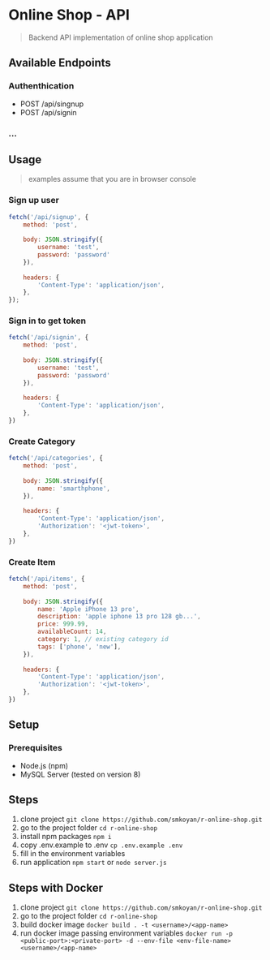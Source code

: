 # Online Shop - API

> Backend API implementation of online shop application

## Available Endpoints

### Authenthication
- POST /api/singnup
- POST /api/signin

### ...

## Usage

> examples assume that you are in browser console 

### Sign up user

```javascript
fetch('/api/signup', {
    method: 'post',
    
    body: JSON.stringify({
        username: 'test',
        password: 'password'
    }),
    
    headers: {
        'Content-Type': 'application/json',
    },
});
```

### Sign in to get token

```javascript
fetch('/api/signin', {
    method: 'post',
    
    body: JSON.stringify({
        username: 'test',
        password: 'password'
    }),
    
    headers: {
        'Content-Type': 'application/json',
    },
})
```

### Create Category

```javascript
fetch('/api/categories', {
    method: 'post',
    
    body: JSON.stringify({
        name: 'smarthphone',
    }),
    
    headers: {
        'Content-Type': 'application/json',
        'Authorization': '<jwt-token>',
    },
})
```

### Create Item

```javascript
fetch('/api/items', {
    method: 'post',
    
    body: JSON.stringify({
        name: 'Apple iPhone 13 pro',
        description: 'apple iphone 13 pro 128 gb...',
        price: 999.99,
        availableCount: 14,
        category: 1, // existing category id
        tags: ['phone', 'new'],
    }),
    
    headers: {
        'Content-Type': 'application/json',
        'Authorization': '<jwt-token>',
    },
})
```

## Setup

### Prerequisites
- Node.js (npm)
- MySQL Server (tested on version 8)

## Steps
1. clone project `git clone https://github.com/smkoyan/r-online-shop.git`
2. go to the project folder `cd r-online-shop`
3. install npm packages `npm i`
4. copy .env.example to .env `cp .env.example .env`
5. fill in the environment variables
6. run application `npm start` or `node server.js`


## Steps with Docker
1. clone project `git clone https://github.com/smkoyan/r-online-shop.git`
2. go to the project folder `cd r-online-shop`
3. build docker image `docker build . -t <username>/<app-name>`
4. run docker image passing environment variables `docker run -p <public-port>:<private-port> -d --env-file <env-file-name> <username>/<app-name>`

